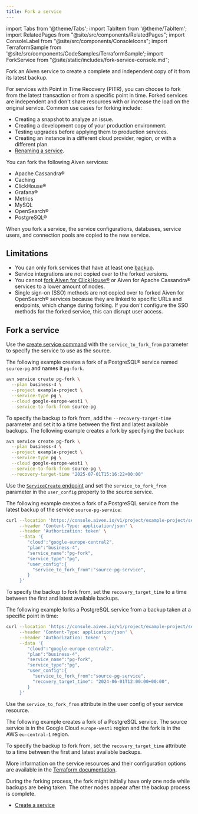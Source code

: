 ```yaml
---
title: Fork a service
---
```


import Tabs from '@theme/Tabs';
import TabItem from '@theme/TabItem';
import RelatedPages from "@site/src/components/RelatedPages";
import ConsoleLabel from "@site/src/components/ConsoleIcons";
import TerraformSample from '@site/src/components/CodeSamples/TerraformSample';
import ForkService from "@site/static/includes/fork-service-console.md";

Fork an Aiven service to create a complete and independent copy of it from its latest backup.

For services with Point in Time Recovery (PITR), you can choose to fork from the latest
transaction or from a specific point in time. Forked services are independent
and don't share resources with or increase the load on the original service.
Common use cases for forking include:

- Creating a snapshot to analyze an issue.
- Creating a development copy of your production environment.
- Testing upgrades before applying them to production services.
- Creating an instance in a different cloud provider, region, or with a different plan.
- [Renaming a service](/docs/platform/concepts/rename-services).

You can fork the following Aiven services:

-   Apache Cassandra®
-   Caching
-   ClickHouse®
-   Grafana®
-   Metrics
-   MySQL
-   OpenSearch®
-   PostgreSQL®

When you fork a service, the service configurations, databases, service users,
and connection pools are copied to the new service.

## Limitations

- You can only fork services that have at least one
  [backup](/docs/platform/concepts/service_backups).
- Service integrations are not copied over to the forked versions.
- You cannot [fork Aiven for ClickHouse®](/docs/products/clickhouse/howto/restore-backup)
  or Aiven for Apache Cassandra® services to a lower amount of nodes.
- Single sign-on (SSO) methods are not copied over to forked Aiven for OpenSearch® services
  because they are linked to specific URLs and endpoints, which change during
  forking. If you don't configure the SSO methods for the forked service, this can
  disrupt user access.

## Fork a service

<Tabs groupId="group1">
<TabItem value="Console" label="Console" default>

<ForkService/>

</TabItem>
<TabItem value="CLI" label="CLI">

Use the
[create service command](https://aiven.io/docs/tools/cli/service-cli#avn-cli-service-create)
with the `service_to_fork_from` parameter to specify the service to use as the source.

The following example creates a fork of a PostgreSQL® service named `source-pg`
and names it `pg-fork`.

```bash
avn service create pg-fork \
  --plan business-4 \
  --project example-project \
  --service-type pg \
  --cloud google-europe-west1 \
  --service-to-fork-from source-pg
```

To specify the backup to fork from, add the `--recovery-target-time` parameter
and set it to a time between the first and latest available backups. The following
example creates a fork by specifying the backup:

```bash
avn service create pg-fork \
  --plan business-4 \
  --project example-project \
  --service-type pg \
  --cloud google-europe-west1 \
  --service-to-fork-from source-pg \
  --recovery-target-time "2025-07-01T15:16:22+00:00"
```

</TabItem>
<TabItem value="API" label="API">

Use the
[`ServiceCreate` endpoint](https://api.aiven.io/doc/#tag/Service/operation/ServiceCreate)
and set the `service_to_fork_from` parameter in the `user_config` property
to the source service.

The following example creates a fork of a PostgreSQL service from the latest backup
of the service `source-pg-service`:

```bash
curl --location 'https://console.aiven.io/v1/project/example-project/service' \
     --header 'Content-Type: application/json' \
     --header 'Authorization: token' \
     --data '{
        "cloud":"google-europe-central2",
        "plan":"business-4",
        "service_name":"pg-fork",
        "service_type":"pg",
        "user_config":{
          "service_to_fork_from":"source-pg-service",
        }
     }'
```

To specify the backup to fork from, set the `recovery_target_time`
to a time between the first and latest available backups.

The following example forks a PostgreSQL service from a backup
taken at a specific point in time:

```bash
curl --location 'https://console.aiven.io/v1/project/example-project/service' \
     --header 'Content-Type: application/json' \
     --header 'Authorization: token' \
     --data '{
        "cloud":"google-europe-central2",
        "plan":"business-4",
        "service_name":"pg-fork",
        "service_type":"pg",
        "user_config":{
          "service_to_fork_from":"source-pg-service",
          "recovery_target_time": "2024-06-01T12:00:00+00:00",
        }
     }'
```

</TabItem>
<TabItem value="terraform" label="Terraform">

Use the `service_to_fork_from` attribute in the user config of your service resource.

The following example creates a fork of a PostgreSQL service. The source service is
in the Google Cloud `europe-west1` region and the fork is in the AWS `eu-central-1` region.

<TerraformSample filename='postgres/postgres_fork/service.tf' />

To specify the backup to fork from, set the `recovery_target_time` attribute
to a time between the first and latest available backups.

More information on the service resources and their configuration options
are available in the
[Terraform documentation](https://registry.terraform.io/providers/aiven/aiven/latest/docs).

</TabItem>
</Tabs>

During the forking process, the fork might initially have only one node while backups
are being taken. The other nodes appear after the backup process is complete.

<RelatedPages/>

- [Create a service](/docs/platform/howto/create_new_service)
